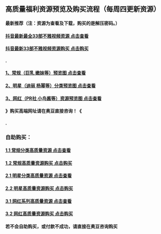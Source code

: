 ## 高质量福利资源预览及购买流程（每周四更新资源）

#### 最新推荐（注：资源为查看及下载，购买的是解压密码。）
#### [抖音最新最全33部不雅视频资源 点击查看](https://pan.baidu.com/s/1p8g5RyZML1jITiIvD4nNtA)
#### [抖音最新33部不雅视频资源购买 点击购买](http://957ka.com/details/EC95AEDEAF965108)
#### .
#### [1、常规（巨乳 嫩妹等）预览图 点击查看](http://t.cn/Re8mvov)
#### [2、明星（迪丽 杨幂等）分类预览图 点击查看](http://t.cn/Rexm4R2)
#### [3、网红（PR社 小鸟酱等）资源预览图 点击查看](http://t.cn/RexmcYh)

#### 》购买高端网址请在奥豆直接咨询！《
#### .
###  自助购买：

#### [1.1 常规分类高质量资源 点击查看](https://pan.baidu.com/s/15_HMDUEEpccfy6ZqWRr7yQ)
#### [1.2 常规高质量资源购买 点击购买](http://957ka.com/liebiao/E33E00E04C717611)
#### [2.1 明星分类高质量资源 点击查看](https://pan.baidu.com/s/1cDHoipm4pRmLZMq0ECiMdg)
#### [2.2 明星高质量资源购买 点击购买](http://957ka.com/liebiao/8F670A701724655B)
#### [3.1 网红系列高质量资源 点击查看](https://pan.baidu.com/s/157AHLmwPoqL4RHI_o57Gvg)
#### [3.2 网红高质量资源购买 点击购买](http://957ka.com/liebiao/03706F9E028AA79C)

#### 若不会自助购买，或付款不成功，请直接在奥豆咨询购买
